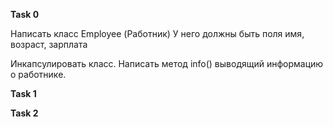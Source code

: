 **Task 0** 

Написать класс Employee (Работник)
У него должны быть поля имя, возраст, зарплата

Инкапсулировать класс.
Написать метод info() выводящий информацию о работнике.


**Task 1**



**Task 2**
















